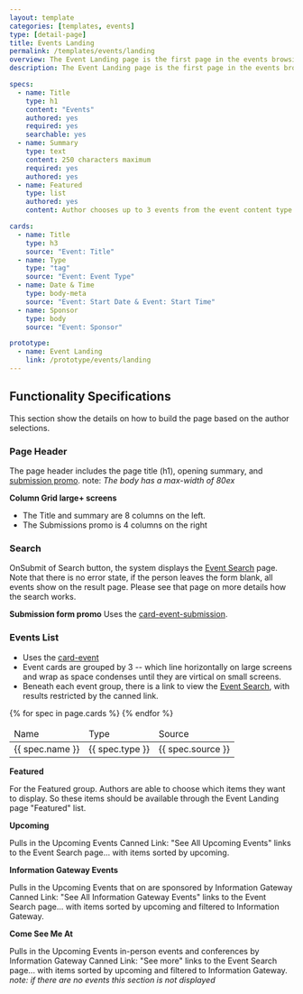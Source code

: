 ```yaml
---
layout: template
categories: [templates, events]
type: [detail-page]
title: Events Landing
permalink: /templates/events/landing
overview: The Event Landing page is the first page in the events browsing journey. 
description: The Event Landing page is the first page in the events browsing journey. Please see the [Events](/templates/events) page for information about the Event content type.

specs:
  - name: Title
    type: h1
    content: "Events"
    authored: yes
    required: yes
    searchable: yes
  - name: Summary
    type: text
    content: 250 characters maximum
    required: yes
    authored: yes
  - name: Featured
    type: list
    authored: yes
    content: Author chooses up to 3 events from the event content type. The Title, Start Date & Start Time, Sponsor, and Event type are all stored as a list array.

cards:
  - name: Title
    type: h3
    source: "Event: Title"
  - name: Type
    type: "tag"
    source: "Event: Event Type"
  - name: Date & Time
    type: body-meta
    source: "Event: Start Date & Event: Start Time"
  - name: Sponsor
    type: body
    source: "Event: Sponsor"

prototype:
  - name: Event Landing
    link: /prototype/events/landing
---
```


## Functionality Specifications
This section show the details on how to build the page based on the author selections.

### Page Header
The page header includes the page title (h1), opening summary, and [submission promo](/patterns/summary-box/submissions).
note: _The body has a max-width of 80ex_

**Column Grid large+ screens**
- The Title and summary are 8 columns on the left. 
- The Submissions promo is 4 columns on the right

### Search
OnSubmit of Search button, the system displays the [Event Search](/templates/search-event) page. Note that there is no error state, if the person leaves the form blank, all events show on the result page. Please see that page on more details how the search works.

**Submission form promo**
Uses the [card-event-submission](/patterns/card/card-event-submission).

### Events List
- Uses the [card-event](/patterns/card/card-event)
- Event cards are grouped by 3 -- which line horizontally on large screens and wrap as space condenses until they are virtical on small screens.
- Beneath each event group, there is a link to view the [Event Search](/templates/search-event), with results restricted by the canned link.

<table class="usa-table">
    <thead>
        <tr>
            <td>Name</td>
            <td>Type</td>
            <td>Source</td>
        </tr>
    </thead>
    {% for spec in page.cards %}
    <tbody>
        <tr>
            <td>{{ spec.name }} </td>
            <td>{{ spec.type }}</td>
            <td>{{ spec.source }}</td>
        </tr>
    </tbody>
{% endfor %}
</table>

__Featured__

For the Featured group. Authors are able to choose which items they want to display. So these items should be available through the Event Landing page "Featured" list.

__Upcoming__

Pulls in the Upcoming Events
Canned Link: "See All Upcoming Events" links to the Event Search page... with items sorted by upcoming.

__Information Gateway Events__

Pulls in the Upcoming Events that on are sponsored by Information Gateway
Canned Link: "See All Information Gateway Events" links to the Event Search page... with items sorted by upcoming and filtered to Information Gateway.

__Come See Me At__

Pulls in the Upcoming Events in-person events and conferences by Information Gateway
Canned Link: "See more" links to the Event Search page... with items sorted by upcoming and filtered to Information Gateway.
_note: if there are no events this section is not displayed_



